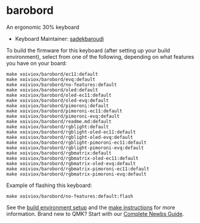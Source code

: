 # barobord

An ergonomic 30% keyboard

* Keyboard Maintainer: [sadekbaroudi](https://github.com/sadekbaroudi)

To build the firmware for this keyboard (after setting up your build environment), select from one of the following, depending on what features you have on your board:

    make xoiviox/barobord/ec11:default
    make xoiviox/barobord/evq:default
    make xoiviox/barobord/no-features:default
    make xoiviox/barobord/oled:default
    make xoiviox/barobord/oled-ec11:default
    make xoiviox/barobord/oled-evq:default
    make xoiviox/barobord/pimoroni:default
    make xoiviox/barobord/pimoroni-ec11:default
    make xoiviox/barobord/pimoroni-evq:default
    make xoiviox/barobord/readme.md:default
    make xoiviox/barobord/rgblight:default
    make xoiviox/barobord/rgblight-oled-ec11:default
    make xoiviox/barobord/rgblight-oled-evq:default
    make xoiviox/barobord/rgblight-pimoroni-ec11:default
    make xoiviox/barobord/rgblight-pimoroni-evq:default
    make xoiviox/barobord/rgbmatrix:default
    make xoiviox/barobord/rgbmatrix-oled-ec11:default
    make xoiviox/barobord/rgbmatrix-oled-evq:default
    make xoiviox/barobord/rgbmatrix-pimoroni-ec11:default
    make xoiviox/barobord/rgbmatrix-pimoroni-evq:default

Example of flashing this keyboard:

    make xoiviox/barobord/no-features:default:flash

See the [build environment setup](https://docs.qmk.fm/#/getting_started_build_tools) and the [make instructions](https://docs.qmk.fm/#/getting_started_make_guide) for more information. Brand new to QMK? Start with our [Complete Newbs Guide](https://docs.qmk.fm/#/newbs).
